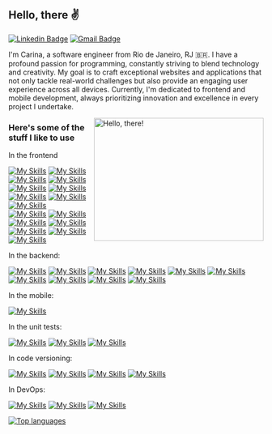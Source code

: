 ## Hello, there ✌

[![Linkedin Badge](https://img.shields.io/badge/-LinkedIn-6633cc?style=flat-square&logo=Linkedin&logoColor=white&link=https://www.linkedin.com/in/carinavbritto/)](https://www.linkedin.com/in/carinavbritto/)
[![Gmail Badge](https://img.shields.io/badge/-carinavbritto@gmail.com-6633cc?style=flat-square&logo=Gmail&logoColor=white&link=mailto:carinavbritto@gmail.com)](mailto:carinavbritto@gmail.com)

I'm Carina, a software engineer from Rio de Janeiro, RJ 🇧🇷. I have a profound passion for programming, constantly striving to blend technology and creativity. My goal is to craft exceptional websites and applications that not only tackle real-world challenges but also provide an engaging user experience across all devices. Currently, I'm dedicated to frontend and mobile development, always prioritizing innovation and excellence in every project I undertake.


<a href="#">
<img src="https://media1.tenor.com/images/a7bd6b94430c1e66148d580209e377c5/tenor.gif?itemid=5043108" title="hello" width="335" height="243" align="right" alt="Hello, there!">
</a>


### Here's some of the stuff I like to use


In the frontend

[![My Skills](https://skillicons.dev/icons?i=next)](https://nextjs.org/)
[![My Skills](https://skillicons.dev/icons?i=vite)](https://vitejs.dev/)
[![My Skills](https://skillicons.dev/icons?i=react)](https://react.dev/)
[![My Skills](https://skillicons.dev/icons?i=redux)](https://redux.js.org/)
[![My Skills](https://skillicons.dev/icons?i=angular)](https://angular.dev/)
[![My Skills](https://skillicons.dev/icons?i=vue)](https://vuejs.org/)
[![My Skills](https://skillicons.dev/icons?i=nuxt)](https://nuxt.com/)
[![My Skills](https://skillicons.dev/icons?i=js)](https://www.javascript.com/)
[![My Skills](https://skillicons.dev/icons?i=ts)](https://www.typescriptlang.org/)<br/>
[![My Skills](https://skillicons.dev/icons?i=sass)](https://sass-lang.com/)
[![My Skills](https://skillicons.dev/icons?i=bootstrap)](https://getbootstrap.com/)
[![My Skills](https://skillicons.dev/icons?i=tailwind)](https://tailwindcss.com/)
[![My Skills](https://skillicons.dev/icons?i=styledcomponents)](https://styled-components.com/)
[![My Skills](https://skillicons.dev/icons?i=materialui)](https://mui.com/material-ui/)
[![My Skills](https://skillicons.dev/icons?i=html)](https://developer.mozilla.org/en-US/docs/Web/HTML)
[![My Skills](https://skillicons.dev/icons?i=css)](https://developer.mozilla.org/en-US/docs/Web/CSS)


In the backend:

[![My Skills](https://skillicons.dev/icons?i=nodejs)](https://nodejs.org/en)
[![My Skills](https://skillicons.dev/icons?i=express)](https://expressjs.com/)
[![My Skills](https://skillicons.dev/icons?i=sequelize)](https://sequelize.org/)
[![My Skills](https://skillicons.dev/icons?i=py)](https://www.python.org/)
[![My Skills](https://skillicons.dev/icons?i=go)](https://go.dev/)
[![My Skills](https://skillicons.dev/icons?i=graphql)](https://graphql.org/)
[![My Skills](https://skillicons.dev/icons?i=docker)](https://www.docker.com/)
[![My Skills](https://skillicons.dev/icons?i=mongodb)](https://www.mongodb.com/)
[![My Skills](https://skillicons.dev/icons?i=postgresql)](https://www.postgresql.org/)
[![My Skills](https://skillicons.dev/icons?i=mysql)](https://www.mysql.com/)

In the mobile:

[![My Skills](https://skillicons.dev/icons?i=react)](https://reactnative.dev/)

In the unit tests:

[![My Skills](https://skillicons.dev/icons?i=jest)](https://jestjs.io/)
[![My Skills](https://skillicons.dev/icons?i=react)](https://testing-library.com/docs/react-testing-library/intro/)
[![My Skills](https://skillicons.dev/icons?i=vite)](https://vitest.dev/)

In code versioning:

[![My Skills](https://skillicons.dev/icons?i=git)](https://git-scm.com/)
[![My Skills](https://skillicons.dev/icons?i=github)](https://github.com/)
[![My Skills](https://skillicons.dev/icons?i=gitlab)](https://gitlab.com/)
[![My Skills](https://skillicons.dev/icons?i=azure)](https://azure.microsoft.com/)

In DevOps:

[![My Skills](https://skillicons.dev/icons?i=elasticsearch)](https://www.elastic.co/)
[![My Skills](https://skillicons.dev/icons?i=grafana)](https://grafana.com/)
[![My Skills](https://skillicons.dev/icons?i=circleci)](https://circleci.com/)

[![Top languages](https://github-readme-stats.vercel.app/api/top-langs/?username=carinavbritto)](https://github.com/anuraghazra/github-readme-stats)
